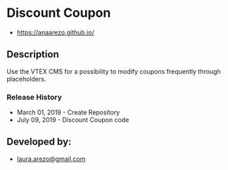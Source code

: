 # Discount Coupon

* https://anaarezo.github.io/

## Description

Use the VTEX CMS for a possibility to modify coupons frequently through placeholders.

### Release History

- March 01, 2019 - Create Repository
- July 09, 2019  - Discount Coupon code

## Developed by:
- laura.arezo@gmail.com